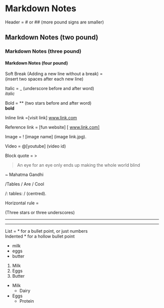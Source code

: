 # Markdown Notes

Header = # or ## (more pound signs are smaller)
## Markdown Notes (two pound)
### Markdown Notes (three pound)
#### Markdown Notes (four pound)
Soft Break (Adding a new line without a break) =  
(insert two spaces after each new line)

Italic = _ (underscore before and after word)  
_italic_ 

Bold = ** (two stars before and after word)  
**bold**

Inline link =[visit link] www.link.com

Reference link = [fun website] [ www.link.com]

Image = ! [image name] (image link.jpg). 

Video = @[youtube] (video id)

Block quote = >

> An eye for an eye only ends up making the whole world blind

~ Mahatma Gandhi

/Tables / Are / Cool

/: tables: / (centred). 

Horizontal rule =

(Three stars or three underscores)

***

___
List = * for a bullet point, or just numbers  
Indented * for a hollow bullet point
* milk
* eggs
* butter

1. Milk
2. Eggs
3. Butter

* Milk
	* Dairy
* Eggs
	* Protein
